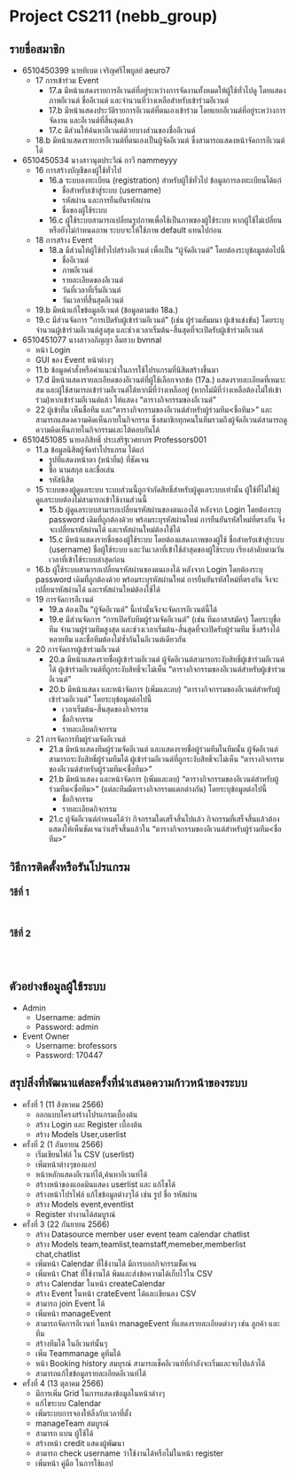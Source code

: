 # Project CS211 (nebb_group)

## รายชื่อสมาชิก
* 6510450399 นายทิเบต เจริญศรีไพบูลย์ aeuro7
   * 17 การเข้าร่วม Event
     * 17.a  มีหน้าแสดงรายการอีเวนต์ที่อยู่ระหว่างการจัดงานทั้งหมดให้ผู้ใช้ทั่วไปดู โดยแสดงภาพอีเวนต์ ชื่ออีเวนต์ และจำนวนที่ว่างเหลือสำหรับเข้าร่วมอีเวนต์
     * 17.b มีหน้าแสดงประวัติรายการอีเวนต์ที่ตนเองเข้าร่วม โดยแยกอีเวนต์ที่อยู่ระหว่างการจัดงาน และอีเวนต์ที่สิ้นสุดแล้ว
     * 17.c มีส่วนให้ค้นหาอีเวนต์ด้วยบางส่วนของชื่ออีเวนต์
   * 18.b มีหน้าแสดงรายการอีเวนต์ที่ตนเองเป็นผู้จัดอีเวนต์ ซึ่งสามารถแสดงหน้าจัดการอีเวนต์ได้
* 6510450534 นางสาวนุตประวีณ์ กาวี nammeyyy
    * 16 การสร้างบัญชีของผู้ใช้ทั่วไป
      * 16.a ระบบลงทะเบียน (registration) สำหรับผู้ใช้ทั่วไป
        ข้อมูลการลงทะเบียนได้แก่ 
        * ชื่อสำหรับเข้าสู่ระบบ (username) 
        * รหัสผ่าน และการยืนยันรหัสผ่าน
        * ชื่อของผู้ใช้ระบบ
      * 16.c  ผู้ใช้ระบบสามารถเปลี่ยนรูปภาพเพื่อใช้เป็นภาพของผู้ใช้ระบบ หากผู้ใช้ไม่เปลี่ยนหรือยังไม่กำหนดภาพ ระบบจะให้ใช้ภาพ default แทนไปก่อน
   * 18 การสร้าง Event
     * 18.a มีส่วนให้ผู้ใช้ทั่วไปสร้างอีเวนต์ เพื่อเป็น “ผู้จัดอีเวนต์” โดยต้องระบุข้อมูลต่อไปนี้
       - ชื่ออีเวนต์ <br>
       - ภาพอีเวนต์ <br>
       - รายละเอียดของอีเวนต์ <br>
       - วันที่เวลาที่เริ่มอีเวนต์ <br>
       - วันเวลาที่สิ้นสุดอีเวนต์
  * 19.b มีหน้าแก้ไขข้อมูลอีเวนต์ (ข้อมูลตามข้อ 18a.)
  * 19.c  มีส่วนจัดการ “การเปิดรับผู้เข้าร่วมอีเวนต์” (เช่น ผู้ร่วมสัมมนา ผู้เข้าแข่งขัน) โดยระบุจำนวนผู้เข้าร่วมอีเวนต์สูงสุด และช่วงเวลาเริ่มต้น-สิ้นสุดที่จะเปิดรับผู้เข้าร่วมอีเวนต์
* 6510451077 นางสาวอภิญญา ลิ้มฮวบ bvnnal
    * หน้า Login 
    * GUI ของ Event หน้าต่างๆ
    * 11.b ข้อมูลคําสั่งหรือคําแนะนําในการใช้โปรแกรมที่นิสิตสร้างขึ้นมา
    * 17.d มีหน้าแสดงรายละเอียดของอีเวนต์ที่ผู้ใช้เลือกจากข้อ (17a.) แสดงรายละเอียดที่เหมาะสม และผู้ใช้สามารถเข้าร่วมอีเวนต์ได้หากมีที่ว่างเหลืออยู่ (หากไม่มีที่ว่างเหลือต้องไม่ให้เข้าร่วม)หากเข้าร่วมอีเวนต์แล้ว ให้แสดง “ตารางกิจกรรมของอีเวนต์”
    * 22 ผู้เข้าทีม เห็นชื่อทีม และ“ตารางกิจกรรมของอีเวนต์สำหรับผู้ร่วมทีม<ชื่อทีม>” และสามารถแสดงความคิดเห็นภายในกิจกรรม ซึ่งสมาชิกทุกคนในทีมรวมถึงผู้จัดอีเวนต์สามารถดูความคิดเห็นภายในกิจกรรมและโต้ตอบกันได้
* 6510451085 นายอภิสิทธิ์ ประเสริฐเวศยากร Professors001
    * 11.a ข้อมูลนิสิตผู้จัดทําโปรแกรม ได้แก่
        * รูปที่แสดงหน้าตา (หน้ายิ้ม) ที่ชัดเจน
        * ชื่อ นามสกุล และชื่อเล่น
        * รหัสนิสิต 
    * 15 ระบบของผู้ดูแลระบบ ระบบส่วนนี้ถูกจำกัดสิทธิ์สำหรับผู้ดูแลระบบเท่านั้น ผู้ใช้ที่ไม่ใช่ผู้ดูแลระบบต้องไม่สามารถเข้าใช้งานส่วนนี้
        * 15.b ผู้ดูแลระบบสามารถเปลี่ยนรหัสผ่านของตนเองได้ หลังจาก Login โดยต้องระบุ password เดิมที่ถูกต้องด้วย พร้อมระบุรหัสผ่านใหม่ การยืนยันรหัสใหม่ที่ตรงกัน จึงจะเปลี่ยนรหัสผ่านได้ และรหัสผ่านใหม่ต้องใช้ได้
        * 15.c มีหน้าแสดงรายชื่อของผู้ใช้ระบบ โดยต้องแสดงภาพของผู้ใช้ ชื่อสำหรับเข้าสู่ระบบ (username) ชื่อผู้ใช้ระบบ และวันเวลาที่เข้าใช้ล่าสุดของผู้ใช้ระบบ เรียงลำดับตามวันเวลาที่เข้าใช้ระบบล่าสุดก่อน
    * 16.b ผู้ใช้ระบบสามารถเปลี่ยนรหัสผ่านของตนเองได้ หลังจาก Login โดยต้องระบุ password เดิมที่ถูกต้องด้วย พร้อมระบุรหัสผ่านใหม่ การยืนยันรหัสใหม่ที่ตรงกัน จึงจะเปลี่ยนรหัสผ่านได้ และรหัสผ่านใหม่ต้องใช้ได้
    * 19 การจัดการอีเวนต์
        * 19.a ต้องเป็น ”ผู้จัดอีเวนต์” นี้เท่านั้นจึงจะจัดการอีเวนต์นี้ได้
        * 19.e มีส่วนจัดการ “การเปิดรับทีมผู้ร่วมจัดอีเวนต์” (เช่น ทีมอาสาสมัคร) โดยระบุชื่อทีม จำนวนผู้ร่วมทีมสูงสุด และช่วงเวลาเริ่มต้น-สิ้นสุดที่จะเปิดรับผู้ร่วมทีม ซึ่งสร้างได้หลายทีม และชื่อทีมต้องไม่ซ้ำกันในอีเวนต์เดียวกัน
    * 20  การจัดการผู้เข้าร่วมอีเวนต์
        * 20.a  มีหน้าแสดงรายชื่อผู้เข้าร่วมอีเวนต์ ผู้จัดอีเวนต์สามารถระงับสิทธิ์ผู้เข้าร่วมอีเวนต์ได้ ผู้เข้าร่วมอีเวนต์ที่ถูกระงับสิทธิ์จะไม่เห็น “ตารางกิจกรรมของอีเวนต์สำหรับผู้เข้าร่วมอีเวนต์”
        * 20.b มีหน้าแสดง และหน้าจัดการ (เพิ่มและลบ) “ตารางกิจกรรมของอีเวนต์สำหรับผู้เข้าร่วมอีเวนต์” โดยระบุข้อมูลต่อไปนี้
            * เวลาเริ่มต้น-สิ้นสุดของกิจกรรม
            * ชื่อกิจกรรม
            * รายละเอียดกิจกรรม
    * 21 การจัดการทีมผู้ร่วมจัดอีเวนต์
        * 21.a มีหน้าแสดงทีมผู้ร่วมจัดอีเวนต์ และแสดงรายชื่อผู้ร่วมทีมในทีมนั้น ผู้จัดอีเวนต์สามารถระงับสิทธิ์ผู้ร่วมทีมได้ ผู้เข้าร่วมอีเวนต์ที่ถูกระงับสิทธิ์จะไม่เห็น “ตารางกิจกรรมของอีเวนต์สำหรับผู้ร่วมทีม<ชื่อทีม>”
        * 21.b มีหน้าแสดง และหน้าจัดการ (เพิ่มและลบ) “ตารางกิจกรรมของอีเวนต์สำหรับผู้ร่วมทีม<ชื่อทีม>” (แต่ละทีมมีตารางกิจกรรมแตกต่างกัน) โดยระบุข้อมูลต่อไปนี้
            - ชื่อกิจกรรม
            - รายละเอียดกิจกรรม
        * 21.c ผู้จัดอีเวนต์กำหนดได้ว่า กิจกรรมใดเสร็จสิ้นไปแล้ว กิจกรรมที่เสร็จสิ้นแล้วต้องแสดงให้เห็นชัดเจนว่าเสร็จสิ้นแล้วใน “ตารางกิจกรรมของอีเวนต์สำหรับผู้ร่วมทีม<ชื่อทีม>”



## วิธีการติดตั้งหรือรันโปรแกรม

### วิธีที่ 1
   ```
   
   ```

   ```
   
   ```


### วิธีที่ 2

   ```
   
   ```


   ```
   
   ```


   ```
   
   ```

## ตัวอย่างข้อมูลผู้ใช้ระบบ
* Admin
  * Username: admin 
  * Password: admin 
* Event Owner
  * Username: brofessors
  * Password: 170447

## สรุปสิ่งที่พัฒนาแต่ละครั้งที่นำเสนอความก้าวหน้าของระบบ
* ครั้งที่ 1 (11 สิงหาคม 2566)
  * ออกแบบโครงสร้างโปรแกรมเบื้องต้น 
  * สร้าง Login และ Register เบื้องต้น 
  * สร้าง Models User,userlist 
* ครั้งที่ 2 (1 กันยายน 2566)
  * เริ่มเขียนไฟล์ ใน CSV (userlist)
  * เพิ่มหน้าต่างๆของแอป 
  * หน้าหลักแสดงอีเวนท์ได้,ค้นหาอีเวนท์ได้ 
  * สร้างหน้าของแอดมินแสดง userlist และ แก้ไขได้
  * สร้างหน้าโปรไฟล์ แก้ไขข้อมูลต่างๆได้ เช่น รูป ชื่อ รหัสผ่าน
  * สร้าง Models event,eventlist
  * Register ทำงานได้สมบูรณ์
* ครั้งที่ 3 (22 กันยายน 2566)
  * สร้าง Datasource member user event team calendar chatlist
  * สร้าง Models team,teamlist,teamstaff,memeber,memberlist chat,chatlist
  * เพิ่มหน้า Calendar ที่ใช้งานได้ มีการบอกกิจกรรมชััดเจน
  * เพิ่มหน้า Chat ที่ใช้งานได้ พิมและส่งข้อความได้เก็บไว้ใน CSV
  * สร้าง Calendar ในหน้า createCalendar
  * สร้าง Event ในหน้า crateEvent ได้และเขียนลง CSV
  * สามารถ join Event ได้
  * เพิ่มหน้า manageEvent
  * สามารถจัดการอีเวนท์ ในหน้า manageEvent ที่แสดงรายละเอียดต่างๆ เช่น ลูกค้า และ ทีม
  * สร้างทีมได้ ในอีเวนท์นั้นๆ
  * เพิ่ม Teammanage ดูทีมได้
  * หน้า Booking history สมบุรณ์ สามารถเช็คอีเวนท์ที่กำลังจะเริ่มและจบไปแล้วได้
  * สามารถแก้ไขข้อมูลรายละเอียดอีเวนท์ได้
* ครั้งที่ 4 (13 ตุลาคม 2566)
  * มีการเพิ่ม Grid ในการแสดงข้อมูลในหน้าต่างๆ
  * แก้ไขระบบ Calendar 
  * เพิ่มระบบการจองให้ลิ้งกับเวลาที่ตั้ง
  * manageTeam สมบูรณ์
  * สามารถ แบน ผู้ใช้ได้
  * สร้างหน้า credit แสดงผู้พัฒนา
  * สามารถ check username ว่าใช้งานได้หรือไม่ในหน้า register
  * เพิ่มหน้า คู่มือ ในการใช้แอป


   
